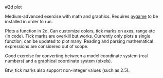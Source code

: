 #2d plot

Medium-advanced exercise with math and graphics. Requires [pygame](http://www.pygame.org/news.html) to be installed in order to run.

Plots a function in 2d. Can customize colors, tick marks on axes, range etc (in code). Tick marks are overkill but works. Currently only plots a single function, can be updated to plot many. Reading and parsing mathematical expressions are considered out of scope.

Good exercise for converting between a model coordinate system (real numbers) and a graphical coordinate system (pixels).

Btw, tick marks also support non-integer values (such as 2.5).